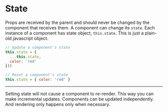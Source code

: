 # State

Props are received by the parent and should never be changed by the component
that receives them. A component can change its `state`. Each instance of a
component has state object, `this.state`. This is just a plain-old javascript
object.

```js
// Update a component's state
this.state = {
  ...this.state,
  color: 'red'
}))

// Reset a component's state
this.state = { color: 'red' }
```

---

Setting state will not cause a component to re-render. This way you can
make incremental updates. Components can be updated independently. And
rendering only happens only when necessary.

